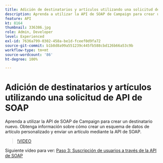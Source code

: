 ```yaml
---
title: Adición de destinatarios y artículos utilizando una solicitud de API de SOAP
description: Aprenda a utilizar la API de SOAP de Campaign para crear un destinatario nuevo. Obtenga información sobre cómo crear un esquema de datos de artículo personalizado y enviar un artículo mediante la API de SOAP.
feature: API
kt: 8164
thumbnail: 336386.jpg
role: Admin, Developer
level: Experienced
exl-id: 7636a799-0302-458a-be1d-fceef0d9fa72
source-git-commit: b1b8d8a99a551239c445fb588cbd126b66a53c9b
workflow-type: tm+mt
source-wordcount: '86'
ht-degree: 100%

---
```


# Adición de destinatarios y artículos utilizando una solicitud de API de SOAP

Aprenda a utilizar la API de SOAP de Campaign para crear un destinatario nuevo. Obtenga información sobre cómo crear un esquema de datos de artículo personalizado y enviar un artículo mediante la API de SOAP.

>[!VIDEO](https://video.tv.adobe.com/v/336386?quality=12&learn=on)

Siguiente vídeo para ver: [Paso 3: Suscripción de usuarios a través de la API de SOAP](/help/tutorial-use-soap-apis/subscribe-users-via-soap-api.md)